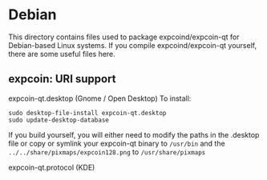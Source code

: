
Debian
====================
This directory contains files used to package expcoind/expcoin-qt
for Debian-based Linux systems. If you compile expcoind/expcoin-qt yourself, there are some useful files here.

## expcoin: URI support ##


expcoin-qt.desktop  (Gnome / Open Desktop)
To install:

	sudo desktop-file-install expcoin-qt.desktop
	sudo update-desktop-database

If you build yourself, you will either need to modify the paths in
the .desktop file or copy or symlink your expcoin-qt binary to `/usr/bin`
and the `../../share/pixmaps/expcoin128.png` to `/usr/share/pixmaps`

expcoin-qt.protocol (KDE)

